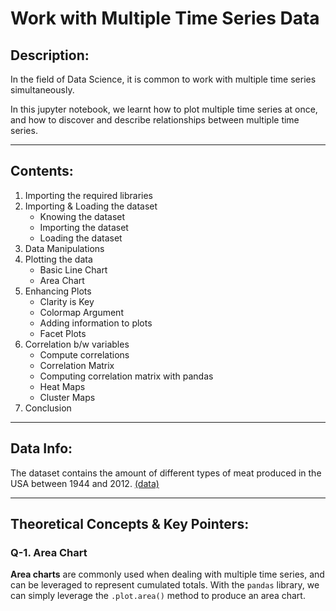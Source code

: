 # Work with Multiple Time Series Data

## Description:

In the field of Data Science, it is common to work with multiple time series simultaneously.

In this jupyter notebook, we learnt how to plot multiple time series at once, and how to discover and describe relationships between multiple time series.

---
## Contents:
1. Importing the required libraries
2. Importing & Loading the dataset
    - Knowing the dataset
    - Importing the dataset
    - Loading the dataset
3. Data Manipulations
4. Plotting the data
    - Basic Line Chart
    - Area Chart
5. Enhancing Plots
    - Clarity is Key
    - Colormap Argument
    - Adding information to plots
    - Facet Plots
6. Correlation b/w variables
    - Compute correlations
    - Correlation Matrix
    - Computing correlation matrix with pandas
    - Heat Maps
    - Cluster Maps
7. Conclusion

---
## Data Info:
The dataset contains the amount of different types of meat produced in the USA between 1944 and 2012. [(data)](https://github.com/Ravjot03/Visualizing-Time-Series-Data-in-Python/blob/main/Chapter-4/ch4_meat.csv)

---
## Theoretical Concepts & Key Pointers:

### Q-1. Area Chart
**Area charts** are commonly used when dealing with multiple time series, and can be leveraged to represent cumulated totals. With the `pandas` library, we can simply leverage the `.plot.area()` method to produce an area chart.
